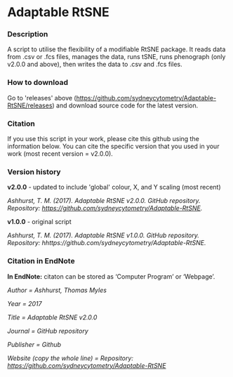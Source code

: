 # Adaptable RtSNE
### Description ###
A script to utilise the flexibility of a modifiable RtSNE package. It reads data from .csv or .fcs files, manages the data, runs tSNE, runs phenograph (only v2.0.0 and above), then writes the data to .csv and .fcs files.

### How to download ###
Go to 'releases' above (https://github.com/sydneycytometry/Adaptable-RtSNE/releases) and download source code for the latest version. 

### Citation ###
If you use this script in your work, please cite this github using the information below. You can cite the specific version that you used in your work (most recent version = v2.0.0).


### Version history ###

**v2.0.0** - updated to include 'global' colour, X, and Y scaling (most recent)

*Ashhurst, T. M. (2017). Adaptable RtSNE v2.0.0. GitHub repository. Repository: https://github.com/sydneycytometry/Adaptable-RtSNE.*

**v1.0.0** - original script

*Ashhurst, T. M. (2017). Adaptable RtSNE v1.0.0. GitHub repository. Repository: hhttps://github.com/sydneycytometry/Adaptable-RtSNE.*


### Citation in EndNote ###


**In EndNote:** citaton can be stored as ‘Computer Program’ or ‘Webpage’.

*Author =					                Ashhurst, Thomas Myles*

*Year =						                2017*

*Title =						              Adaptable RtSNE v2.0.0*

*Journal = 				                GitHub repository*

*Publisher = 			                Github*

*Website (copy the whole line) = 	Repository: https://github.com/sydneycytometry/Adaptable-RtSNE*

